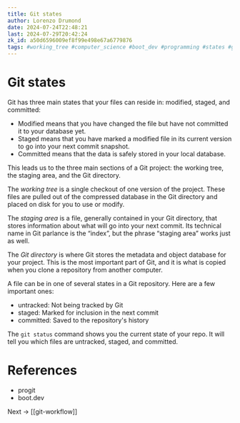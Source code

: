 ```yaml
---
title: Git states
author: Lorenzo Drumond
date: 2024-07-24T22:48:21
last: 2024-07-29T20:42:24
zk_id: a50d6596009ef8f99e498e67a6779876
tags: #working_tree #computer_science #boot_dev #programming #states #github #git_directory #git #primeagen #index
---
```



# Git states
Git has three main states that your files can reside in:
modified, staged, and committed:

- Modified means that you have changed the file but have
not committed it to your database yet.
- Staged means that you have marked a modified file in its
current version to
  go into your next commit snapshot.
- Committed means that the data is safely stored in your
local database.

This leads us to the three main sections of a Git project:
the working tree, the staging area, and the
Git directory.

The _working tree_ is a single checkout of one version of
the project. These files are pulled out of the
compressed database in the Git directory and placed on disk
for you to use or modify.

The _staging area_ is a file, generally contained in your
Git directory, that stores information about
what will go into your next commit. Its technical name in
Git parlance is the “index”, but the phrase
“staging area” works just as well.

The _Git directory_ is where Git stores the metadata and
object database for your project. This is the
most important part of Git, and it is what is copied when
you clone a repository from another
computer.

A file can be in one of several states in a Git repository.
Here are a few important ones:

- untracked: Not being tracked by Git
- staged: Marked for inclusion in the next commit
- committed: Saved to the repository's history

The `git status` command shows you the current state of
your repo. It will tell you which files are untracked,
staged, and committed.


# References

- progit
- boot.dev

Next -> [[git-workflow]]
